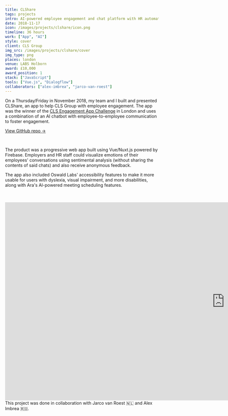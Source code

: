 ```yaml
---
title: CLShare
tags: projects
intro: AI-powered employee engagement and chat platform with HR automation and analytics for CLS Group
date: 2018-11-17
icon: /images/projects/clshare/icon.png
timeline: 36 hours
work: ["App", "AI"]
style: cover
client: CLS Group
img_src: /images/projects/clshare/cover
img_type: png
places: london
venue: LABS Holborn
award: £10,000
award_position: 1
stack: ["JavaScript"]
tools: ["Vue.js", "Dialogflow"]
collaborators: ["alex-imbrea", "jarco-van-roest"]
---
```


On a Thursday/Friday in November 2018, my team and I built and presented CLShare, an app to help CLS Group with employee engagement. The app was the winner of the [CLS Engagement App Challenge](https://clsinnovation.bemyapp.com/) in London and uses a combination of an AI chatbot with employee-to-employee communication to foster engagement.

[View GitHub repo &rarr;](https://github.com/AnandChowdhary/cls-innovation)

<div class="three-images">
  <img alt="" src="/images/projects/clshare/1.png">
  <img alt="" src="/images/projects/clshare/2.png">
  <img alt="" src="/images/projects/clshare/3.png">
</div>

The product was a progressive web app built using Vue/Nuxt.js powered by Firebase. Employers and HR staff could visualize emotions of their employees' conversations using sentimental analysis (without sharing the contents of said chats) and also receive anonymous feedback.

The app also included Oswald Labs' accessibility features to make it more usable for users with dyslexia, visual impairment, and more disabilities, along with Ara's AI-powered meeting scheduling features.

<div class="three-images">
  <img alt="" src="/images/projects/clshare/4.png">
  <img alt="" src="/images/projects/clshare/5.png">
  <img alt="" src="/images/projects/clshare/6.png">
</div>

<div class="two-images">
  <img alt="" src="/images/projects/clshare/IMG_1169.jpg">
  <img alt="" src="/images/projects/clshare/IMG_1195.jpg">
</div>

<iframe src="https://docs.google.com/presentation/d/e/2PACX-1vR9P4UnwfCiXlVVZRZSDyHX0c4mLeTx7d26iSD8yJ0BQmZU0Z4yPUKQPr5M6PcmEAKAY350yWEaC-w6/embed?start=false&loop=true&delayms=3000" frameborder="0" width="1440" height="650" allowfullscreen="true" mozallowfullscreen="true" webkitallowfullscreen="true" loading="lazy"></iframe>

<footer>This project was done in collaboration with Jarco van Roest 🇳🇱 and Alex Imbrea 🇷🇴.</footer>